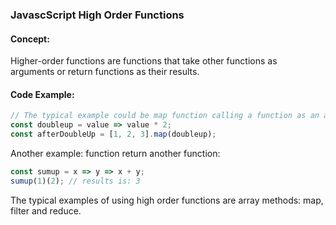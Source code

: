 ### JavascScript High Order Functions

#### Concept:

Higher-order functions are functions that take other functions as arguments or return functions as their results.


#### Code Example:

``` js
// The typical example could be map function calling a function as an argument and do some actions
const doubleup = value => value * 2;
const afterDoubleUp = [1, 2, 3].map(doubleup);
```

Another example: function return another function:

``` js
const sumup = x => y => x + y;
sumup(1)(2); // results is: 3
```

The typical examples of using high order functions are array methods: map, filter and reduce.